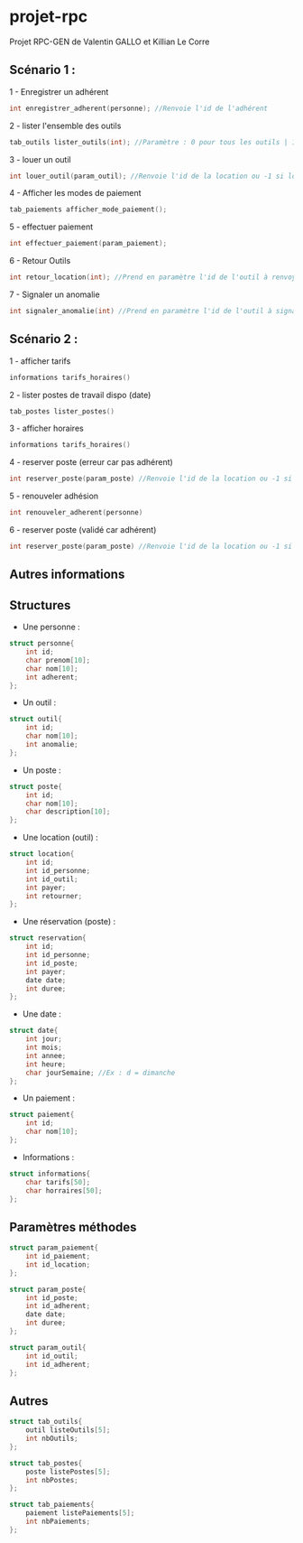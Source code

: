 # projet-rpc

Projet RPC-GEN de Valentin GALLO et Killian Le Corre


## Scénario 1 :

1 - Enregistrer un adhérent
```c
int enregistrer_adherent(personne); //Renvoie l'id de l'adhérent
```
2 - lister l'ensemble des outils
```c
tab_outils lister_outils(int); //Paramètre : 0 pour tous les outils | 1 seulement ceux disponibles
```
3 - louer un outil
```c
int louer_outil(param_outil); //Renvoie l'id de la location ou -1 si location impossible
```
4 - Afficher les modes de paiement
```c
tab_paiements afficher_mode_paiement();
```
5 - effectuer paiement
```c
int effectuer_paiement(param_paiement);
```
6 - Retour Outils
```c
int retour_location(int); //Prend en paramètre l'id de l'outil à renvoyer
```
7 - Signaler un anomalie
```c
int signaler_anomalie(int) //Prend en paramètre l'id de l'outil à signaler
```
## Scénario 2 :

1 - afficher tarifs
```c
informations tarifs_horaires()
```
2 - lister postes de travail dispo (date)
```c
tab_postes lister_postes()
```
3 - afficher horaires
```c
informations tarifs_horaires()
```
4 - reserver poste (erreur car pas adhérent)
```c
int reserver_poste(param_poste) //Renvoie l'id de la location ou -1 si location impossible
```
5 - renouveler adhésion
```c
int renouveler_adherent(personne)
```
6 - reserver poste (validé car adhérent)
```c
int reserver_poste(param_poste) //Renvoie l'id de la location ou -1 si location impossible
```
## Autres informations

## Structures

- Une personne :
```c
struct personne{
    int id;
    char prenom[10];
    char nom[10];
    int adherent;
};
```

- Un outil :
```c
struct outil{
    int id;
    char nom[10];
    int anomalie;
};
```

- Un poste :
```c
struct poste{
    int id;
    char nom[10];
    char description[10];
};
```

- Une location (outil) :
```c
struct location{
    int id;
    int id_personne;
    int id_outil;
    int payer;
    int retourner;
};
```

- Une réservation (poste) :
```c
struct reservation{
    int id;
    int id_personne;
    int id_poste;
    int payer;
    date date;
    int duree;
};
```

- Une date :
```c
struct date{ 
    int jour;
    int mois; 
    int annee;
    int heure;
    char jourSemaine; //Ex : d = dimanche
};
```

- Un paiement :
```c
struct paiement{
    int id;
    char nom[10];
};
```

- Informations :
```c
struct informations{
    char tarifs[50];
    char horraires[50];
};
```

## Paramètres méthodes
```c
struct param_paiement{
    int id_paiement;
    int id_location;
};
```
```c
struct param_poste{
    int id_poste;
    int id_adherent;
    date date;
    int duree;
};
```
```c
struct param_outil{
    int id_outil;
    int id_adherent;
};
```

## Autres

```c
struct tab_outils{
	outil listeOutils[5];
	int nbOutils;
};
```
```c
struct tab_postes{
	poste listePostes[5];
	int nbPostes;
};
```
```c
struct tab_paiements{
    paiement listePaiements[5];
    int nbPaiements;
};
```